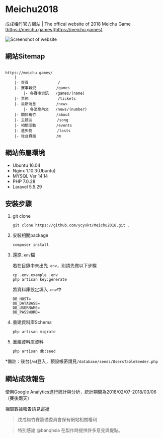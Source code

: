 # Meichu2018

戊戌梅竹官方網站 | The offical website of 2018 Meichu Game [https://meichu.games](https://meichu.games)

![Screenshot of website](https://meichu.games/images/screenshot.png)

## 網站Sitemap
```

https://meichu.games/
    |
    |- 首頁             /
    |- 賽事戰況         /games
        |- 各賽事資訊   /games/(name)
    |- 票務             /tickets
    |- 最新消息         /news
        |- 各消息內文   /news/(number)
    |- 關於梅竹         /about
    |- 主題曲           /song
    |- 相關活動         /events
    |- 遺失物           /losts
    |- 後台頁面         /m

```

## 網站佈屬環境

- Ubuntu 16.04
- Nginx 1.10.3(Ubuntu)
- MYSQL Ver 14.14
- PHP 7.0.28
- Laravel 5.5.29

## 安裝步驟

1. git clone

    `git clone https://github.com/ycyxkt/Meichu2018.git .`

2. 安裝相關package

    `composer install`

3. 還原`.env`檔

    若在目錄中未出先`.env`，則請先做以下步驟
    ```Shell
    cp .env.example .env
    php artisan key:generate
    ```

    將資料庫設定填入`.env`中
    ```
    DB_HOST=
    DB_DATABASE=
    DB_USERNAME=
    DB_PASSWORD=
    ```

4. 重建資料庫Schema

    `php artisan migrate`

5. 重建資料庫資料

    `php artisan db:seed`

*備註：後台(`/m`)登入，預設帳密請見`/database/seeds/UsersTableSeeder.php`

## 網站成效報告

使用Google Analytics進行統計與分析，統計期間為2018/02/07-2018/03/06（賽後兩天）

相關數據報告請見[這裡](https://github.com/ycyxkt/Meichu2018/blob/master/StaisticsOfWebsite2018.pdf)


> 戊戌梅竹賽籌備委員會保有網站相關權利

> 特別感謝 @banqhsia 在製作時提供許多意見與提點。